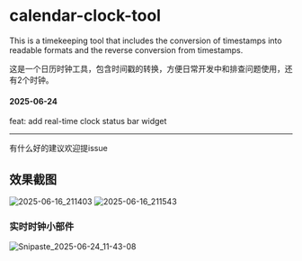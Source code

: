 # calendar-clock-tool
This is a timekeeping tool that includes the conversion of timestamps into readable formats and the reverse conversion from timestamps.

这是一个日历时钟工具，包含时间戳的转换，方便日常开发中和排查问题使用，还有2个时钟。

#### 2025-06-24
feat: add real-time clock status bar widget

--- 
有什么好的建议欢迎提issue

## 效果截图
![2025-06-16_211403](https://github.com/user-attachments/assets/ac800bdf-7781-4556-92f1-686294043164)
![2025-06-16_211543](https://github.com/user-attachments/assets/fa3ac443-f20d-4e51-b6ee-5c02b6cc057e)

### 实时时钟小部件

![Snipaste_2025-06-24_11-43-08](https://github.com/user-attachments/assets/dd99ab53-ed98-4dcb-8c8d-121bd899f818)

